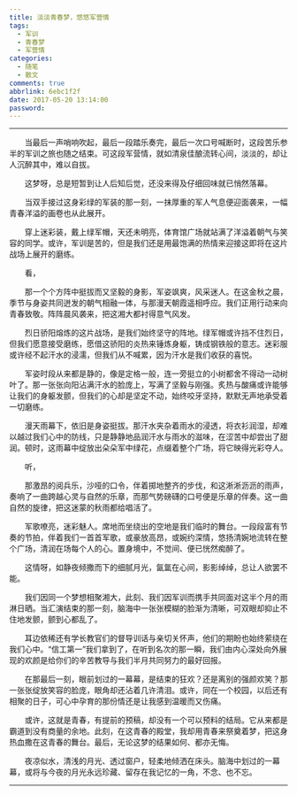 ```yaml
---
title: 淡淡青春梦，悠悠军营情
tags:
  - 军训
  - 青春梦
  - 军营情
categories:
  - 随笔
  - 散文
comments: true
abbrlink: 6ebc1f2f
date: 2017-05-20 13:14:00
password:
---
```


---

<p style="text-indent:2em">当最后一声哨响吹起，最后一段踏乐奏完，最后一次口号喊断时，这段苦乐参半的军训之旅也随之结束。可这段军营情，就如清泉佳酿流转心间，淡淡的，却让人沉醉其中，难以自拔。</p>

<p style="text-indent:2em">这梦呀，总是短暂到让人后知后觉，还没来得及仔细回味就已悄然落幕。</p>

<p style="text-indent:2em">当双手接过这身彩绿的军装的那一刻，一抹厚重的军人气息便迎面袭来，一幅青春洋溢的画卷也从此展开。</p>

<p style="text-indent:2em">穿上迷彩装，戴上绿军帽，天还未明亮，体育馆广场就站满了洋溢着朝气与笑容的同学。或许，军训是苦的，但是我们还是用最饱满的热情来迎接这即将在这片战场上展开的磨练。</p>

<p style="text-indent:2em">看，</p>

<p style="text-indent:2em">那一个个方阵中挺拔而又坚毅的身影，军姿飒爽，风采迷人。在这金秋之晨，季节与身姿共同迸发的朝气相融一体，与那漫天朝霞遥相呼应。我们正用行动来向青春致敬。阵阵晨风袭来，把这湘大都衬得意气风发。</p>

<p style="text-indent:2em">烈日骄阳熔炼的这片战场，是我们始终坚守的阵地。绿军帽或许挡不住烈日，但我们愿意接受磨练，愿借这骄阳的炎热来锤炼身躯，铸成钢铁般的意志。迷彩服或许经不起汗水的浸濡，但我们从不喊累，因为汗水是我们收获的喜悦。</p>

<p style="text-indent:2em">军姿时段从来都是静的，像是定格一般，连一旁挺立的小树都舍不得动一动树叶了。那一张张向阳沾满汗水的脸庞上，写满了坚毅与刚强。炙热与酸痛或许能够让我们的身躯发颤，但我们的心却是坚定不动，始终咬牙坚持，默默无声地承受着一切磨练。</p>

<p style="text-indent:2em">漫天雨幕下，依旧是身姿挺拔。那汗水夹杂着雨水的浸透，将衣衫润湿，却难以越过我们心中的防线，只是静静地品润汗水与雨水的滋味，在涩苦中却尝出了甜润。顿时，这雨幕中绽放出朵朵军中绿花，点缀着整个广场，将它映得光彩夺人。</p>

<p style="text-indent:2em">听，</p>

<p style="text-indent:2em">那激昂的阅兵乐，沙哑的口令，伴着掷地整齐的步伐，和这淅淅沥沥的雨声，奏响了一曲跨越心灵与自然的乐章，而那气势磅礴的口号便是乐章的伴奏。这一曲自然的旋律，把这迷蒙的秋雨都给唱活了。</p>

<p style="text-indent:2em">军歌嘹亮，迷彩魅人。席地而坐绕出的空地是我们临时的舞台。一段段富有节奏的节拍，伴着我们一首首军歌，或豪放高昂，或婉约深情，悠扬清婉地流转在整个广场，清润在场每个人的心。置身境中，不觉间、便已恍然痴醉了。</p>

<p style="text-indent:2em">这情呀，如静夜倾撒而下的细腻月光，氤氲在心间，影影绰绰，总让人欲罢不能。</p>

<p style="text-indent:2em">我们因同一个梦想相聚湘大，此刻、我们因军训而携手共同面对这半个月的雨淋日晒。当汇演结束的那一刻，脑海中一张张模糊的脸渐为清晰，可双眼却抑止不住地发颤，颤到心都乱了。</p>

<p style="text-indent:2em">耳边依稀还有学长教官们的督导训话与亲切关怀声，他们的期盼也始终萦绕在我们心中。“信工第一”我们拿到了，在听到名次的那一瞬，我们由内心深处向外展现的欢颜是给你们的辛苦教导与我们半月共同努力的最好回报。</p>

<p style="text-indent:2em">在那最后一刻，眼前划过的一幕幕，是结束的狂欢？还是离别的强颜欢笑？那一张张绽放笑容的脸庞，眼角却还沾着几许清泪。或许，同在一个校园，以后还有相聚的日子，可心中孕育的那份情还是让我感到温暖而又伤痛。</p>

<p style="text-indent:2em">或许，这就是青春，有提前的预稿，却没有一个可以预料的结局。它从来都是霸道到没有商量的余地。此刻，在这青春的殿堂，我却用青春来祭奠着梦，把这身热血撒在这青春的舞台。最后，无论这梦的结果如何、都亦无悔。</p>

<p style="text-indent:2em">夜凉似水，清浅的月光、透过窗户，轻柔地倾洒在床头。脑海中划过的一幕幕，或将与今夜的月光永远珍藏、留存在我记忆的一角，不念、也不忘。</p>

---